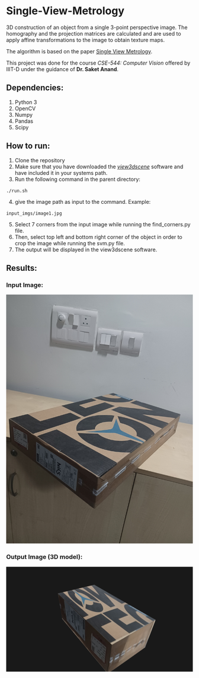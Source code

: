 # Single-View-Metrology
3D construction of an object from a single 3-point perspective image. The homography and the projection matrices are calculated and are used to apply affine transformations to the image to obtain texture maps.

The algorithm is based on the paper [Single View Metrology](https://course.cse.ust.hk/comp5421/Password_Only/projects/svm/SingleViewMetrologyFinalReport.pdf).<br>

This project was done for the course *CSE-544: Computer Vision* offered by IIIT-D under the guidance of **Dr. Saket Anand**.

## Dependencies:
1. Python 3
2. OpenCV 
3. Numpy 
4. Pandas
5. Scipy

## How to run:
1. Clone the repository
2. Make sure that you have downloaded the *[view3dscene](https://castle-engine.io/view3dscene.php)* software and have included it in your systems path.
3. Run the following command in the parent directory:
```
./run.sh
```
4. give the image path as input to the command. Example:
```
input_imgs/image1.jpg
``` 
5. Select 7 corners from the input image while running the find_corners.py file.
6. Then, select top left and bottom right corner of the object in order to crop the image while running the svm.py file.
7. The output will be displayed in the view3dscene software.

## Results:
### Input Image:
![Input Image](input_imgs/image6.jpg)
### Output Image (3D model):
![Output Image](output_imgs/3d_model.png)